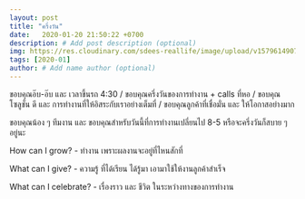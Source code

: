 ```yaml
---
layout: post
title: "ครึ่งวัน"
date:   2020-01-20 21:50:22 +0700
description: # Add post description (optional)
img: https://res.cloudinary.com/sdees-reallife/image/upload/v1579614907/599633210.997852.jpg # Add image post (optional)
tags: [2020-01]
author: # Add name author (optional)
---
```

ขอบคุณอ๊บ-อ๊บ และ เวลาขึ้นรถ 4:30 / ขอบคุณครึ่งวันของการทำงาน + calls ที่หอ / ขอบคุณโซลูชั่น ดี และ การทำงานที่ให้อิสระกับเราอย่างเต็มที่ / ขอบคุณลูกค้าที่เชื่อมั่น และ ให้โอกาสอย่างมาก

ขอบคุณน้อง ๆ ทีมงาน และ ขอบคุณสำหรับวันนี้ที่การทำงานเปลี่ยนไป 8-5 หรือจะครึ่งวันก็สบาย ๆ อยู่นะ

<i class="fa fa-child" style="color:plum"></i>

How can I grow? - ทำงาน เพราะผลงานจะอยู่ที่ไหนสักที่

What can I give? - ความรู้ ที่ได้เรียน ได้รู้มา เอามาใช้ให้งานลูกค้าสำเร็จ

What can I celebrate? - เรื่องราว และ ชีวิต ในระหว่างทางของการทำงาน
